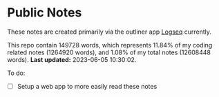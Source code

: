 # Public Notes

These notes are created primarily via the outliner app [Logseq](https://github.com/logseq/logseq) currently.

This repo contain 149728 words, which represents 11.84% of my coding related notes (1264920 words), and 1.08% of my total notes (12608448 words). **Last updated:** 2023-06-05 10:30:02. 

To do:

- [ ] Setup a web app to more easily read these notes
